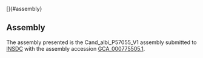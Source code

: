 []{#assembly}

Assembly
--------

The assembly presented is the Cand\_albi\_P57055\_V1 assembly submitted
to [INSDC](http://www.insdc.org) with the assembly accession
[GCA\_000775505.1](http://www.ebi.ac.uk/ena/data/view/GCA_000775505.1).
